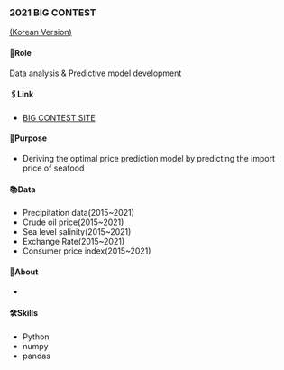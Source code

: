 ### 2021 BIG CONTEST
[(Korean Version)](https://www.notion.so/2021-8c349da285a34ac2aeaf9823f76c0857) 
#### 🔑Role
Data analysis & Predictive model development
#### 🖇Link
- [BIG CONTEST SITE](https://www.bigcontest.or.kr/)  
#### 📌Purpose  
- Deriving the optimal price prediction model by predicting the import price of seafood
#### 📚Data   
- Precipitation data(2015~2021)
- Crude oil price(2015~2021)
- Sea level salinity(2015~2021)
- Exchange Rate(2015~2021)
- Consumer price index(2015~2021)  
#### 🔎About

- 
    







#### 🛠Skills
- Python
- numpy
- pandas

